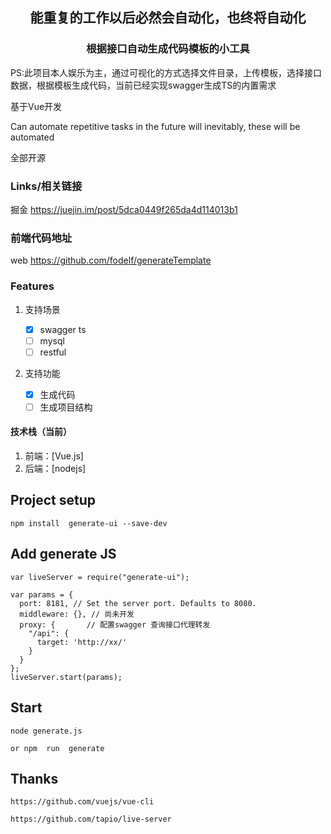 <h2 align="center">
能重复的工作以后必然会自动化，也终将自动化
</h2>
<h3 align="center">
根据接口自动生成代码模板的小工具
</h3>
<p>
   PS:此项目本人娱乐为主，通过可视化的方式选择文件目录，上传模板，选择接口数据，根据模板生成代码，当前已经实现swagger生成TS的内置需求
</p>
<p>
基于Vue开发
</p>
<p>
Can automate repetitive tasks in the future will inevitably, these will be automated
</p>
<p>
全部开源
</p>

### Links/相关链接

掘金 https://juejin.im/post/5dca0449f265da4d114013b1


### 前端代码地址

web https://github.com/fodelf/generateTemplate

### Features

1. 支持场景

   - [x] swagger ts
   - [ ] mysql
   - [ ] restful

2. 支持功能

   - [x] 生成代码
   - [ ] 生成项目结构

#### 技术栈（当前）

1. 前端：[Vue.js]
2. 后端：[nodejs]

## Project setup

```
npm install  generate-ui --save-dev
```

## Add generate JS 

```
var liveServer = require("generate-ui");

var params = {
  port: 8181, // Set the server port. Defaults to 8080.
  middleware: {}, // 尚未开发
  proxy: {       // 配置swagger 查询接口代理转发
    "/api": {
      target: 'http://xx/'
    }
  }
};
liveServer.start(params);
```
## Start

```
node generate.js

or npm  run  generate

```
## Thanks
```
https://github.com/vuejs/vue-cli

https://github.com/tapio/live-server
```